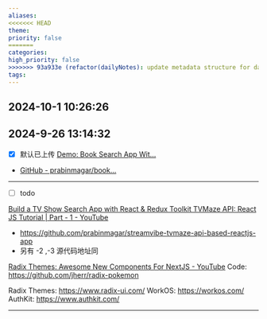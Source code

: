 ```yaml
---
aliases: 
<<<<<<< HEAD
theme: 
priority: false
=======
categories: 
high_priority: false
>>>>>>> 93a933e (refactor(dailyNotes): update metadata structure for daily notes)
tags:
---
```

2024-10-1 10:26:26
---

2024-9-26 13:14:32
---

- [x]  默认已上传
[Demo: Book Search App Wit...](https://www.youtube.com/watch?v=abnn0C1YPS8)
- [GitHub - prabinmagar/book...](https://github.com/prabinmagar/booklib-app-using-react-js-and-openlib-api)

---
- [ ] todo

[Build a TV Show Search App with React & Redux Toolkit TVMaze API: React JS Tutorial | Part - 1 - YouTube](https://www.youtube.com/watch?v=6CRotje21Q8)
- https://github.com/prabinmagar/streamvibe-tvmaze-api-based-reactjs-app
- 另有 -2 ,-3 源代码地址同

[Radix Themes: Awesome New Components For NextJS - YouTube](https://www.youtube.com/watch?v=SKm2XGxbLLM&t=118s)
Code: https://github.com/jherr/radix-pokemon

Radix Themes: https://www.radix-ui.com/
WorkOS: https://workos.com/
AuthKit: https://www.authkit.com/



---

